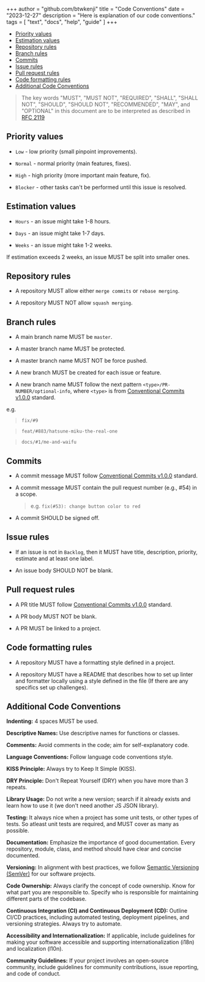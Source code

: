 +++
author = "github.com/btwkenji"
title = "Code Conventions"
date = "2023-12-27"
description = "Here is explanation of our code conventions."
tags = [
    "text",
    "docs",
    "help",
    "guide"
]
+++

<!--toc:start-->
- [Priority values](#priority-values)
- [Estimation values](#estimation-values)
- [Repository rules](#repository-rules)
- [Branch rules](#branch-rules)
- [Commits](#commits)
- [Issue rules](#issue-rules)
- [Pull request rules](#pull-request-rules)
- [Code formatting rules](#code-formatting-rules)
- [Additional Code Conventions](#additional-code-conventions)
<!--toc:end-->

> The key words "MUST", "MUST NOT", "REQUIRED", "SHALL", "SHALL NOT", "SHOULD", "SHOULD NOT", "RECOMMENDED", "MAY", and "OPTIONAL" in this document are to be interpreted as described in [RFC 2119](https://www.rfc-editor.org/rfc/rfc2119)

## Priority values

- `Low` - low priority (small pinpoint improvements).

- `Normal` - normal priority (main features, fixes).
 
- `High` - high priority (more important main feature, fix).

- `Blocker` - other tasks can't be performed until this issue is resolved.

## Estimation values

- `Hours` - an issue might take 1-8 hours.
 
- `Days` - an issue might take 1-7 days.
 
- `Weeks` - an issue might take 1-2 weeks.

If estimation exceeds 2 weeks, an issue MUST be split into smaller ones.

## Repository rules

- A repository MUST allow either `merge commits` or `rebase merging`.

- A repository MUST NOT allow `squash merging`.

## Branch rules

- A main branch name MUST be `master`.
 
- A master branch name MUST be protected.
 
- A master branch name MUST NOT be force pushed.
 
- A new branch MUST be created for each issue or feature.
 
- A new branch name MUST follow the next pattern `<type>/PR-NUMBER/optional-info`, where `<type>` is from [Conventional Commits v1.0.0](https://www.conventionalcommits.org/en/v1.0.0/) standard.

e.g.

> `fix/#9`

> `feat/#883/hatsune-miku-the-real-one`

> `docs/#1/me-and-waifu`

## Commits

- A commit message MUST follow [Conventional Commits v1.0.0](https://www.conventionalcommits.org/en/v1.0.0/) standard.

- A commit message MUST contain the pull request number (e.g., #54) in a scope.
  
  > e.g. `fix(#53): change button color to red`
- A commit SHOULD be signed off.

## Issue rules

- If an issue is not in `Backlog`, then it MUST have title, description, priority, estimate and at least one label.

- An issue body SHOULD NOT be blank.

## Pull request rules

- A PR title MUST follow [Conventional Commits v1.0.0](https://www.conventionalcommits.org/en/v1.0.0/) standard.

- A PR body MUST NOT be blank.
  
- A PR MUST be linked to a project.

## Code formatting rules

- A repository MUST have a formatting style defined in a project.

- A repository MUST have a README that describes how to set up linter and formatter locally using a style defined in the file (If there are any specifics set up challenges).

## Additional Code Conventions

**Indenting:** 4 spaces MUST be used.

**Descriptive Names:** Use descriptive names for functions or classes.

**Comments:** Avoid comments in the code; aim for self-explanatory code.

**Language Conventions:** Follow language code conventions style.

**KISS Principle:** Always try to Keep It Simple (KISS).

**DRY Principle:** Don't Repeat Yourself (DRY) when you have more than 3 repeats.

**Library Usage:** Do not write a new version; search if it already exists and learn how to use it (we don't need another JS JSON library).

**Testing:** It always nice when a project has some unit tests, or other types of tests. So atleast unit tests are required, and MUST cover as many as possible.

**Documentation:** Emphasize the importance of good documentation. Every repository, module, class, and method should have clear and concise documented.

**Versioning:** In alignment with best practices, we follow [Semantic Versioning (SemVer)](/docs/versioning-conventions) for our software projects.

**Code Ownership:** Always clarify the concept of code ownership. Know for what part you are responsible to. Specify who is responsible for maintaining different parts of the codebase.

**Continuous Integration (CI) and Continuous Deployment (CD):** Outline CI/CD practices, including automated testing, deployment pipelines, and versioning strategies. Always try to automate.

**Accessibility and Internationalization:** If applicable, include guidelines for making your software accessible and supporting internationalization (i18n) and localization (l10n).

**Community Guidelines:** If your project involves an open-source community, include guidelines for community contributions, issue reporting, and code of conduct.
